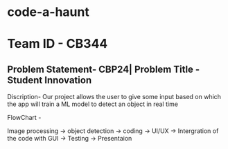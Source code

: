 # code-a-haunt

<h1>Team ID -  CB344 </h1>
<h2>Problem Statement- CBP24| Problem Title - Student Innovation </h2>

Discription- 
Our project allows the user to give some input based on which the app will train a ML model to detect an object in real time

FlowChart -

Image processing -> object detection -> coding -> UI/UX -> Intergration of the code with GUI -> Testing -> Presentaion 
